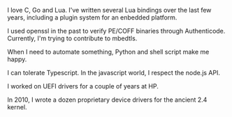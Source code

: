 I love C, Go and Lua. I've written several Lua bindings over the last few years, including a plugin system for an enbedded platform.

I used openssl in the past to verify PE/COFF binaries through Authenticode. Currently, I'm trying to contribute to mbedtls.

When I need to automate something, Python and shell script make me happy.

I can tolerate Typescript. In the javascript world, I respect the node.js API.

I worked on UEFI drivers for a couple of years at HP.

In 2010, I wrote a dozen proprietary device drivers for the ancient 2.4 kernel.

